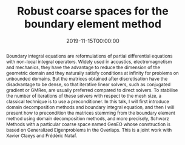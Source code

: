 ---
title: Robust coarse spaces for the boundary element method
event: 'Bath Numerical Analysis Seminar'
event_url: 'https://people.bath.ac.uk/sg968/NAseminars/naseminar.html'

location: 'University of Bath, United Kingdom'

abstract: >-
  Boundary integral equations are reformulations of partial differential equations with non-local integral operators. Widely used in acoustics, electromagnetism and mechanics, they have the advantage to reduce the dimension of the geometric domain and they naturally satisfy conditions at infinity for problems on unbounded domains. But the matrices obtained after discretisation have the disadvantage to be dense, so that iterative linear solvers, such as conjugated gradient or GMRes, are usually preferred compared to direct solvers. To stabilise the number of iterations of these solvers with respect to the mesh size, a classical technique is to use a preconditioner. In this talk, I will first introduce domain decomposition methods and boundary integral equation, and then I will present how to precondition the matrices stemming from the boundary element method using domain decomposition methods, and more precisely, Schwarz Methods with a particular coarse space named GenEO whose construction is based on Generalized Eigenproblems in the Overlaps. This is a joint work with Xavier Claeys and Frédéric Nataf.
summary: ''

date: '2019-11-15T00:00:00'
date_end: ''
all_day: true
publishDate: '2019-02-05T00:00:00'


authors: []
tags: []
categories: 
  - other

featured: false
projects: []
slides: ''

url_pdf: ''
url_slides: ''
url_video: ''
url_code: ''
image:
  caption: ''
  focal_point: ''
---